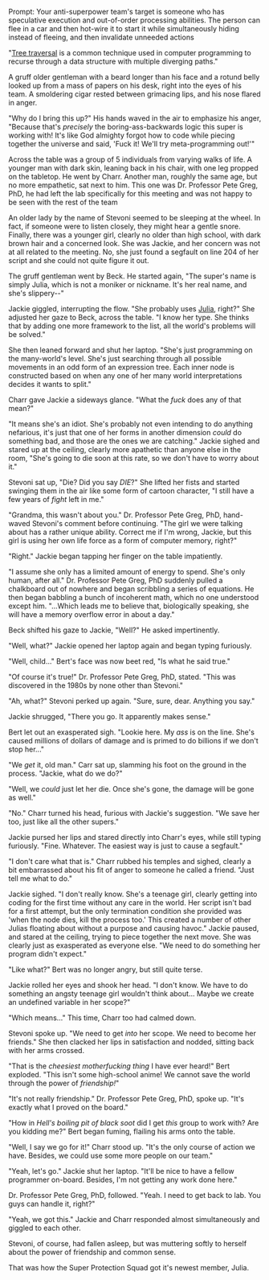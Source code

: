 Prompt: Your anti-superpower team's target is someone who has speculative execution and out-of-order processing abilities. The person can flee in a car and then hot-wire it to start it while simultaneously hiding instead of fleeing, and then invalidate unneeded actions

"[Tree traversal](https://www.algorithm-archive.org/contents/tree_traversal/tree_traversal.html) is a common technique used in computer programming to recurse through a data structure with multiple diverging paths."

A gruff older gentleman with a beard longer than his face and a rotund belly looked up from a mass of papers on his desk, right into the eyes of his team. A smoldering cigar rested between grimacing lips, and his nose flared in anger.

"Why do I bring this up?" His hands waved in the air to emphasize his anger, "Because that's *precisely* the boring-ass-backwards logic this super is working with! It's like God almighty forgot how to code while piecing together the universe and said, 'Fuck it! We'll try meta-programming out!'"

Across the table was a group of 5 individuals from varying walks of life. A younger man with dark skin, leaning back in his chair, with one leg propped on the tabletop. He went by Charr. Another man, roughly the same age, but no more empathetic, sat next to him. This one was Dr. Professor Pete Greg, PhD, he had left the lab specifically for this meeting and was not happy to be seen with the rest of the team

An older lady by the name of Stevoni seemed to be sleeping at the wheel. In fact, if someone were to listen closely, they might hear a gentle snore. Finally, there was a younger girl, clearly no older than high school, with dark brown hair and a concerned look. She was Jackie, and her concern was not at all related to the meeting. No, she just found a segfault on line 204 of her script and she could not quite figure it out.

The gruff gentleman went by Beck. He started again, "The super's name is simply Julia, which is not a moniker or nickname. It's her real name, and she's slippery--"

Jackie giggled, interrupting the flow. "She probably uses [Julia](https://julialang.org/), right?" She adjusted her gaze to Beck, across the table. "I know her type. She thinks that by adding one more framework to the list, all the world's problems will be solved."

She then leaned forward and shut her laptop. "She's just programming on the many-world's level. She's just searching through all possible movements in an odd form of an expression tree. Each inner node is constructed based on when any one of her many world interpretations decides it wants to split."

Charr gave Jackie a sideways glance. "What the *fuck* does any of that mean?"

"It means she's an idiot. She's probably not even intending to do anything nefarious, it's just that one of her forms in another dimension *could* do something bad, and those are the ones we are catching." Jackie sighed and stared up at the ceiling, clearly more apathetic than anyone else in the room, "She's going to die soon at this rate, so we don't have to worry about it."

Stevoni sat up, "Die? Did you say *DIE*?" She lifted her fists and started swinging them in the air like some form of cartoon character, "I still have a few years of *fight* left in me."

"Grandma, this wasn't about you." Dr. Professor Pete Greg, PhD, hand-waved Stevoni's comment before continuing. "The girl we were talking about has a rather unique ability. Correct me if I'm wrong, Jackie, but this girl is using her own life force as a form of computer memory, right?"

"Right." Jackie began tapping her finger on the table impatiently.

"I assume she only has a limited amount of energy to spend. She's only human, after all." Dr. Professor Pete Greg, PhD suddenly pulled a chalkboard out of nowhere and began scribbling a series of equations. He then began babbling a bunch of incoherent math, which no one understood except him. "...Which leads me to believe that, biologically speaking, she will have a memory overflow error in about a day."

Beck shifted his gaze to Jackie, "Well?" He asked impertinently.

"Well, what?" Jackie opened her laptop again and began typing furiously.

"Well, child..." Bert's face was now beet red, "Is what he said true."

"Of course it's true!" Dr. Professor Pete Greg, PhD, stated. "This was discovered in the 1980s by none other than Stevoni."

"Ah, what?" Stevoni perked up again. "Sure, sure, dear. Anything you say."

Jackie shrugged, "There you go. It apparently makes sense."

Bert let out an exasperated sigh. "Lookie here. My *ass* is on the line. She's caused millions of dollars of damage and is primed to do billions if we don't stop her..."

"We *get* it, old man." Carr sat up, slamming his foot on the ground in the process. "Jackie, what do we do?"

"Well, we *could* just let her die. Once she's gone, the damage will be gone as well."

"No." Charr turned his head, furious with Jackie's suggestion. "We save her too, just like all the other supers."

Jackie pursed her lips and stared directly into Charr's eyes, while still typing furiously. "Fine. Whatever. The easiest way is just to cause a segfault."

"I don't care what that is." Charr rubbed his temples and sighed, clearly a bit embarrassed about his fit of anger to someone he called a friend. "Just tell me what to do."

Jackie sighed. "I don't really know. She's a teenage girl, clearly getting into coding for the first time without any care in the world. Her script isn't bad for a first attempt, but the only termination condition she provided was 'when the node dies, kill the process too.' This created a number of other Julias floating about without a purpose and causing havoc." Jackie paused, and stared at the ceiling, trying to piece together the next move. She was clearly just as exasperated as everyone else. "We need to do something her program didn't expect."

"Like what?" Bert was no longer angry, but still quite terse.

Jackie rolled her eyes and shook her head. "I don't know. We have to do something an angsty teenage girl wouldn't think about... Maybe we create an undefined variable in her scope?"

"Which means..." This time, Charr too had calmed down.

Stevoni spoke up. "We need to get *into* her scope. We need to become her friends." She then clacked her lips in satisfaction and nodded, sitting back with her arms crossed.

"That is the *cheesiest motherfucking thing* I have ever heard!" Bert exploded. "This isn't some high-school anime! We cannot save the world through the power of *friendship!*"

"It's not really friendship." Dr. Professor Pete Greg, PhD, spoke up. "It's exactly what I proved on the board."

"How in *Hell's boiling pit of black soot* did I get *this* group to work with? Are you kidding me?" Bert began fuming, flailing his arms onto the table.

"Well, I say we go for it!" Charr stood up. "It's the only course of action we have. Besides, we could use some more people on our team."

"Yeah, let's go." Jackie shut her laptop. "It'll be nice to have a fellow programmer on-board. Besides, I'm not getting any work done here."

Dr. Professor Pete Greg, PhD, followed. "Yeah. I need to get back to lab. You guys can handle it, right?"

"Yeah, we got this." Jackie and Charr responded almost simultaneously and giggled to each other.

Stevoni, of course, had fallen asleep, but was muttering softly to herself about the power of friendship and common sense.

That was how the Super Protection Squad got it's newest member, Julia.

